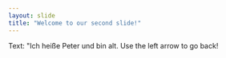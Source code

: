 ```yaml
---
layout: slide
title: "Welcome to our second slide!"
---
```

Text: "Ich heiße Peter und bin alt.
Use the left arrow to go back!
